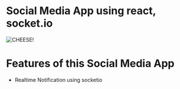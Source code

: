 # Social Media App using react, socket.io

![CHEESE!](screen.png)

# Features of this Social Media App

- Realtime Notification using socketio
